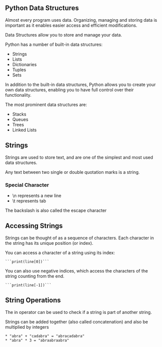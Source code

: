 
## Python Data Structures

Almost every program uses data.
Organizing, managing and storing data is important as it enables easier access and efficient modifications.

Data Structures allow you to store and manage your data.

Python has a number of built-in data structures:

	
* Strings
* Lists
* Dictionaries
* Tuples
* Sets

In addition to the built-in data structures, Python allows you to create your own data structures,
 enabling you to have full control over their functionality.

The most prominent data structures are:

* Stacks
* Queues
* Trees
* Linked Lists


## Strings

Strings are used to store text, and are one of the simplest and most used data structures.

Any text between two single or double quotation marks is a string.

### Special Character

* \n represents a new line
* \t represents tab

The backslash is also called the escape character

## Accessing Strings

Strings can be thought of as a sequence of characters. Each character in the string has its unique position (or index).

You can access a character of a string using its index:

	```print(line[0])```

You can also use negative indices, which access the characters of the string counting from the end.

	```print(line[-1])```


## String Operations

The in operator can be used to check if a string is part of another string.

Strings can be added together (also called concatenation) and also be multiplied by integers

	* "abra" + "cadabra" = "abracadabra"
	* "abra" * 3 = "abraabraabra"

